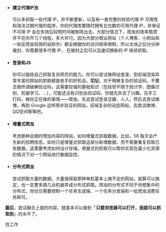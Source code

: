 

- #### **建立代理IP池**

  可以多抓取一些代理 IP，并不断更新，以及有一套完整的校验代理 IP 可用性和淘汰过期代理的程序，你的代理库要随时拥有五位数的可用代理 IP，并保证不可用 IP 会在失效后较短时间被剔除出去。大部分情况下，爬虫的效率瓶颈并不在你开几个线程，多大并行。因为大部分商业网站（个人博客、小网站和一些反爬虫较弱的站除外）都会根据你的访问频率限制，所以太快之后分分钟被封，你需要很多代理 IP， 在被封之后可以迅速切换新的 IP 继续抓取。

- #### **登录和JS**

  你可以锻炼自己抓取复杂网页的能力。你可以尝试做网站登录，到前端渲染异常丰富的网站的抓取都是练手的好机会。**切记**，对于稍微复杂的验证码，不要去做所谓破解验证码，这需要较强的基础知识（包括但不限于统计学、图像识别、机器学习、...），可能还没有识别出验证码，你就先失去了兴趣。先手工打码，做你正在做的事情——爬虫。先去尝试登录豆瓣、人人，然后去尝试微博，再到 Google 这样两步验证的网站。前端复杂的动态网站，去尝试微博、QQ空间等等吧。

- #### 增量式爬虫

  考虑那种会随时增加内容的网站，如何增量式抓取数据。比如，58 每天会产生新的招聘信息，如何只是增量式抓取这部分新增数据，而不需要重复抓取已有数据。这需要考虑如何设计存储。增量式的抓取可以帮你实现在最小化资源的情况下对一个网站进行数据监控。

- #### 分布式爬虫

  尝试抓取大量的数据。大量值得是那种单机基本上搞不定的网站，就算可以搞定，也一定要多搞几台机器弄成分布式抓取。爬虫的分布式不同于你想象中的分布式，你仅仅需要控制一个任务生成端、一个任务分发端和一批爬虫消费任务即可。



**最后**，尝试融合上面的内容，就基本可以做到「**只要浏览器可以打开，我就可以抓取到**」的水平了。

找工作